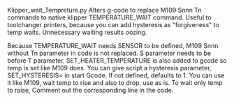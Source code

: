 Klipper_wait_Tempreture.py Alters g-code to replace M109 Snnn Tn commands to native klipper TEMPERATURE_WAIT command. Useful to toolchanger printers, because you can add hysteresis as "forgiveness" to temp waits. Unnecessary waiting results oozing.

Because TEMPERATURE_WAIT needs SENSOR to be defined, M109 Snnn without Tn parameter in code is not replaced.
S parameter needs to be before T parameter.
SET_HEATER_TEMPERATURE is also added to gcode so temp is set like M109 does.
You can give script a hysteresis parameter, SET_HYSTERESIS= in start Gcode. If not defined, defaults to 1.
You can use it like M109, wait temp to rise and also to drop, use as is.
To wait only temp to raise, Comment out the corresponding line in the code.
